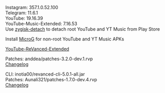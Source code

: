 Instagram: 357.1.0.52.100  
Telegram: 11.6.1  
YouTube: 19.16.39  
YouTube-Music-Extended: 7.16.53  
Use [zygisk-detach](https://github.com/j-hc/zygisk-detach) to detach root YouTube and YT Music from Play Store  

Install [MicroG](https://github.com/WSTxda/MicroG-RE/releases) for non-root YouTube and YT Music APKs  

[YouTube-ReVanced-Extended](https://github.com/saqie1393/Anddea-YT)
  
Patches: anddea/patches-3.2.0-dev.1.rvp  
[Changelog](https://github.com/anddea/revanced-patches/releases/tag/v3.2.0-dev.1)

CLI: inotia00/revanced-cli-5.0.1-all.jar  
Patches: Aunali321/patches-1.7.0-dev.4.rvp  
[Changelog](https://github.com/Aunali321/ReVancedExperiments/releases/tag/v1.7.0-dev.4)  
